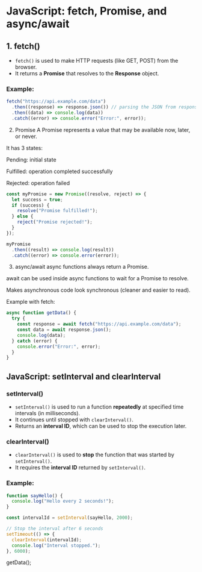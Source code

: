 # JavaScript: fetch, Promise, and async/await

## 1. fetch()

- `fetch()` is used to make HTTP requests (like GET, POST) from the browser.
- It returns a **Promise** that resolves to the **Response** object.

### Example:

```js
fetch("https://api.example.com/data")
  .then((response) => response.json()) // parsing the JSON from response
  .then((data) => console.log(data))
  .catch((error) => console.error("Error:", error));
```

2. Promise
   A Promise represents a value that may be available now, later, or never.

It has 3 states:

Pending: initial state

Fulfilled: operation completed successfully

Rejected: operation failed

```js
const myPromise = new Promise((resolve, reject) => {
  let success = true;
  if (success) {
    resolve("Promise fulfilled!");
  } else {
    reject("Promise rejected!");
  }
});

myPromise
  .then((result) => console.log(result))
  .catch((error) => console.error(error));
```

3. async/await
   async functions always return a Promise.

await can be used inside async functions to wait for a Promise to resolve.

Makes asynchronous code look synchronous (cleaner and easier to read).

Example with fetch:

```js
async function getData() {
  try {
    const response = await fetch("https://api.example.com/data");
    const data = await response.json();
    console.log(data);
  } catch (error) {
    console.error("Error:", error);
  }
}

```

## JavaScript: setInterval and clearInterval

### setInterval()

- `setInterval()` is used to run a function **repeatedly** at specified time intervals (in milliseconds).
- It continues until stopped with `clearInterval()`.
- Returns an **interval ID**, which can be used to stop the execution later.

### clearInterval()

- `clearInterval()` is used to **stop** the function that was started by `setInterval()`.
- It requires the **interval ID** returned by `setInterval()`.

### Example:
```js
function sayHello() {
  console.log("Hello every 2 seconds!");
}

const intervalId = setInterval(sayHello, 2000);

// Stop the interval after 6 seconds
setTimeout(() => {
  clearInterval(intervalId);
  console.log("Interval stopped.");
}, 6000);
```

getData();
```
